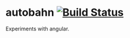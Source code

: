# autobahn [![Build Status](https://secure.travis-ci.org/bm1729/angular-experiments.png?branch=master)](http://travis-ci.org/bm1729/angular-experiments)

Experiments with angular.